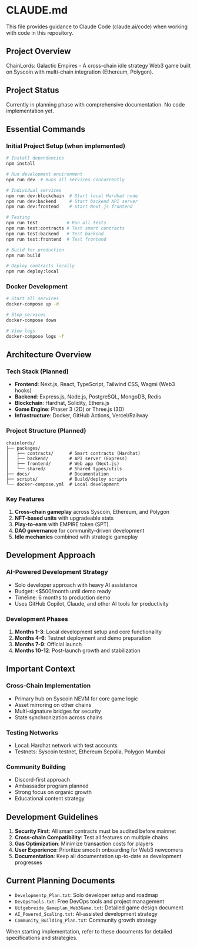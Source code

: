 # CLAUDE.md

This file provides guidance to Claude Code (claude.ai/code) when working with code in this repository.

## Project Overview

ChainLords: Galactic Empires - A cross-chain idle strategy Web3 game built on Syscoin with multi-chain integration (Ethereum, Polygon).

## Project Status

Currently in planning phase with comprehensive documentation. No code implementation yet.

## Essential Commands

### Initial Project Setup (when implemented)
```bash
# Install dependencies
npm install

# Run development environment  
npm run dev  # Runs all services concurrently

# Individual services
npm run dev:blockchain  # Start local Hardhat node
npm run dev:backend     # Start backend API server
npm run dev:frontend    # Start Next.js frontend

# Testing
npm run test           # Run all tests
npm run test:contracts # Test smart contracts
npm run test:backend   # Test backend
npm run test:frontend  # Test frontend

# Build for production
npm run build

# Deploy contracts locally
npm run deploy:local
```

### Docker Development
```bash
# Start all services
docker-compose up -d

# Stop services
docker-compose down

# View logs
docker-compose logs -f
```

## Architecture Overview

### Tech Stack (Planned)
- **Frontend**: Next.js, React, TypeScript, Tailwind CSS, Wagmi (Web3 hooks)
- **Backend**: Express.js, Node.js, PostgreSQL, MongoDB, Redis
- **Blockchain**: Hardhat, Solidity, Ethers.js
- **Game Engine**: Phaser 3 (2D) or Three.js (3D)
- **Infrastructure**: Docker, GitHub Actions, Vercel/Railway

### Project Structure (Planned)
```
chainlords/
├── packages/
│   ├── contracts/      # Smart contracts (Hardhat)
│   ├── backend/        # API server (Express)
│   ├── frontend/       # Web app (Next.js)
│   └── shared/         # Shared types/utils
├── docs/               # Documentation
├── scripts/            # Build/deploy scripts
└── docker-compose.yml  # Local development
```

### Key Features
1. **Cross-chain gameplay** across Syscoin, Ethereum, and Polygon
2. **NFT-based units** with upgradeable stats
3. **Play-to-earn** with EMPIRE token (SPT)
4. **DAO governance** for community-driven development
5. **Idle mechanics** combined with strategic gameplay

## Development Approach

### AI-Powered Development Strategy
- Solo developer approach with heavy AI assistance
- Budget: <$500/month until demo ready
- Timeline: 6 months to production demo
- Uses GitHub Copilot, Claude, and other AI tools for productivity

### Development Phases
1. **Months 1-3**: Local development setup and core functionality
2. **Months 4-6**: Testnet deployment and demo preparation
3. **Months 7-9**: Official launch
4. **Months 10-12**: Post-launch growth and stabilization

## Important Context

### Cross-Chain Implementation
- Primary hub on Syscoin NEVM for core game logic
- Asset mirroring on other chains
- Multi-signature bridges for security
- State synchronization across chains

### Testing Networks
- Local: Hardhat network with test accounts
- Testnets: Syscoin testnet, Ethereum Sepolia, Polygon Mumbai

### Community Building
- Discord-first approach
- Ambassador program planned
- Strong focus on organic growth
- Educational content strategy

## Development Guidelines

1. **Security First**: All smart contracts must be audited before mainnet
2. **Cross-chain Compatibility**: Test all features on multiple chains
3. **Gas Optimization**: Minimize transaction costs for players
4. **User Experience**: Prioritize smooth onboarding for Web3 newcomers
5. **Documentation**: Keep all documentation up-to-date as development progresses

## Current Planning Documents

- `Developmentp_Plan.txt`: Solo developer setup and roadmap
- `DevOpsTools.txt`: Free DevOps tools and project management
- `Uitgebreide_Gameplan_Web3Game.txt`: Detailed game design document
- `AI_Powered_Scaling.txt`: AI-assisted development strategy
- `Community_Building_Plan.txt`: Community growth strategy

When starting implementation, refer to these documents for detailed specifications and strategies.